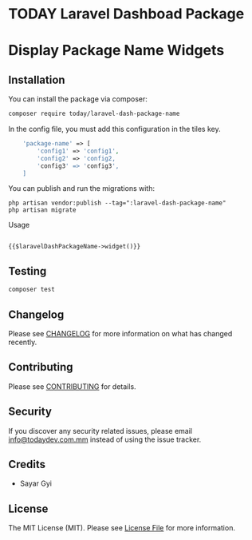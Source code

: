 # TODAY Laravel Dashboad Package
# Display Package Name Widgets

## Installation

You can install the package via composer:

```bash
composer require today/laravel-dash-package-name
```

In the config file, you must add this configuration in the tiles key.

```php
    'package-name' => [
        'config1' => 'config1',
        'config2' => 'config2,
        'config3' => 'config3',
    ]
```

You can publish and run the migrations with:

```
php artisan vendor:publish --tag=":laravel-dash-package-name"
php artisan migrate
```

Usage

```

{{$laravelDashPackageName->widget()}}

```


## Testing

``` bash
composer test
```

## Changelog

Please see [CHANGELOG](CHANGELOG.md) for more information on what has changed recently.

## Contributing

Please see [CONTRIBUTING](CONTRIBUTING.md) for details.

## Security

If you discover any security related issues, please email info@todaydev.com.mm instead of using the issue tracker.

## Credits
- Sayar Gyi

## License

The MIT License (MIT). Please see [License File](LICENSE.md) for more information.
